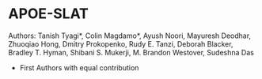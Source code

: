# APOE-SLAT
 
Authors: Tanish Tyagi*, Colin Magdamo*, Ayush Noori, Mayuresh Deodhar, Zhuoqiao Hong, Dmitry Prokopenko, Rudy E. Tanzi, Deborah Blacker, Bradley T. Hyman, Shibani S. Mukerji, M. Brandon Westover, Sudeshna Das

* First Authors with equal contribution
